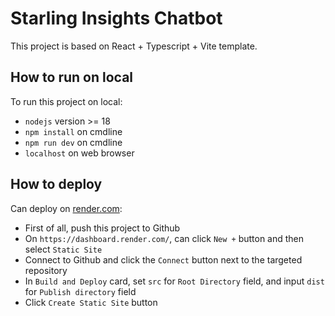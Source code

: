 # Starling Insights Chatbot

This project is based on React + Typescript + Vite template.

## How to run on local

To run this project on local:

- `nodejs` version >= 18
- `npm install` on cmdline
- `npm run dev` on cmdline
- `localhost` on web browser

## How to deploy

Can deploy on [render.com](https://render.com/):

- First of all, push this project to Github
- On `https://dashboard.render.com/`, can click `New +` button and then select `Static Site`
- Connect to Github and click the `Connect` button next to the targeted repository
- In `Build and Deploy` card, set `src` for `Root Directory` field, and input `dist` for `Publish directory` field
- Click `Create Static Site` button
